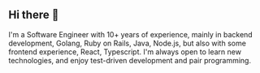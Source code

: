 ## Hi there 👋

I'm a Software Engineer with 10+ years of experience, mainly in backend development, Golang, Ruby on Rails, Java, Node.js, but also with some frontend experience, React, Typescript. I'm always open to learn new technologies, and enjoy test-driven development and pair programming.
